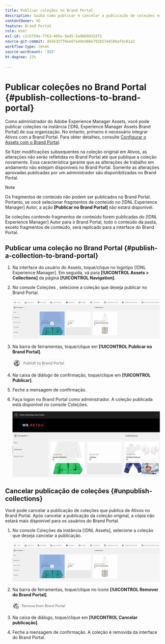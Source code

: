 ```yaml
---
title: Publicar coleções no Brand Portal
description: Saiba como publicar e cancelar a publicação de coleções no Brand Portal.
contentOwner: VG
feature: Brand Portal
role: User
exl-id: c2c6759e-f763-405e-9e45-5a90b9d32df2
source-git-commit: de5632ff0ee87a4ded88e792b57e818baf4c01a3
workflow-type: tm+mt
source-wordcount: '323'
ht-degree: 22%

---
```


# Publicar coleções no Brand Portal {#publish-collections-to-brand-portal}

Como administrador do Adobe Experience Manager Assets, você pode publicar coleções na instância [!DNL Experience Manager Assets Brand Portal] de sua organização. No entanto, primeiro é necessário integrar Ativos com a Brand Portal. Para obter detalhes, consulte [Configurar o Assets com o Brand Portal](configure-aem-assets-with-brand-portal.md).

Se fizer modificações subsequentes na coleção original em Ativos, as alterações não serão refletidas no Brand Portal até que publique a coleção novamente. Essa característica garante que as alterações de trabalho em andamento não estejam disponíveis no Brand Portal. Somente as alterações aprovadas publicadas por um administrador são disponibilizadas no Brand Portal.

>[!NOTE]
>
>Os fragmentos de conteúdo não podem ser publicados no Brand Portal. Portanto, se você selecionar fragmentos de conteúdo no [!DNL Experience Manager] Autor, a ação **[Publicar no Brand Portal]** não estará disponível.
>
>Se coleções contendo fragmentos de conteúdo forem publicadas do [!DNL Experience Manager] Autor para o Brand Portal, todo o conteúdo da pasta, exceto fragmentos de conteúdo, será replicado para a interface do Brand Portal.

## Publicar uma coleção no Brand Portal {#publish-a-collection-to-brand-portal}

1. Na interface do usuário do Assets, toque/clique no logotipo [!DNL Experience Manager]. Em seguida, vá para **[!UICONTROL Assets > Collections]** da página **[!UICONTROL Navigation]**.
2. No console Coleções , selecione a coleção que deseja publicar no Brand Portal.

   ![select_collection](assets/select_collection.png)

3. Na barra de ferramentas, toque/clique em **[!UICONTROL Publicar no Brand Portal]**.

   ![publish_to_bp_icon](assets/publish_to_bp_icon.png)

4. Na caixa de diálogo de confirmação, toque/clique em **[!UICONTROL Publicar]**.
5. Feche a mensagem de confirmação.
6. Faça logon no Brand Portal como administrador. A coleção publicada está disponível no console Coleções.

   ![published_collection](assets/published_collection.png)

## Cancelar publicação de coleções {#unpublish-collections}

Você pode cancelar a publicação de coleções que publica de Ativos no Brand Portal. Após cancelar a publicação da coleção original, a cópia não estará mais disponível para os usuários do Brand Portal.

1. No console Coleções da instância [!DNL Assets], selecione a coleção que deseja cancelar a publicação.

   ![select_collection-1](assets/select_collection-1.png)

2. Na barra de ferramentas, toque/clique no ícone **[!UICONTROL Remover do Brand Portal]**.

   ![remove_from_bp_icon](assets/remove_from_bp_icon.png)

3. Na caixa de diálogo, toque/clique em **[!UICONTROL Cancelar publicação]**.
4. Feche a mensagem de confirmação. A coleção é removida da interface do Brand Portal.
